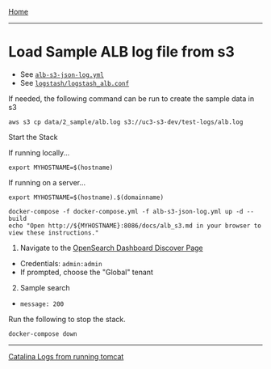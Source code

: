 [Home](../README.md)

---

# Load Sample ALB log file from s3

- See [`alb-s3-json-log.yml`](../alb-s3-json-log.yml)
- See [`logstash/logstash_alb.conf`](../logstash/logstash_alb_s3.conf)

If needed, the following command can be run to create the sample data in s3

```
aws s3 cp data/2_sample/alb.log s3://uc3-s3-dev/test-logs/alb.log
```

Start the Stack

If running locally...
```
export MYHOSTNAME=$(hostname)
```

If running on a server...
```
export MYHOSTNAME=$(hostname).$(domainname)
```

```
docker-compose -f docker-compose.yml -f alb-s3-json-log.yml up -d --build
echo "Open http://${MYHOSTNAME}:8086/docs/alb_s3.md in your browser to view these instructions."

```

1. Navigate to the [OpenSearch Dashboard Discover Page](http://{{MYHOSTNAME}}:8094/app/discover)
  - Credentials: `admin:admin`
  - If prompted, choose the "Global" tenant
2. Sample search
  - `message: 200`



Run the following to stop the stack.

```
docker-compose down
```

---
[Catalina Logs from running tomcat](tomcat-catalina.md)